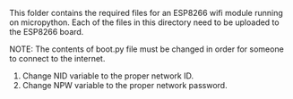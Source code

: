 This folder contains the required files for an ESP8266 wifi module running on micropython. Each of the files in this directory
need to be uploaded to the ESP8266 board. 



NOTE:
The contents of boot.py file must be changed in order for someone to connect to the internet.

1) Change NID variable to the proper network ID.
2) Change NPW variable to the proper network password.
